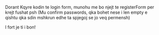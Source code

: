Dorant Kqyre kodin te login form, munohu me bo njejt te registerForm per krejt fushat psh (Mu confirm passwords, qka bohet nese i len empty e qishtu qka sdin mshkrun edhe ta spjegoj se jo veq permensh)

I fort je ti i bon!
